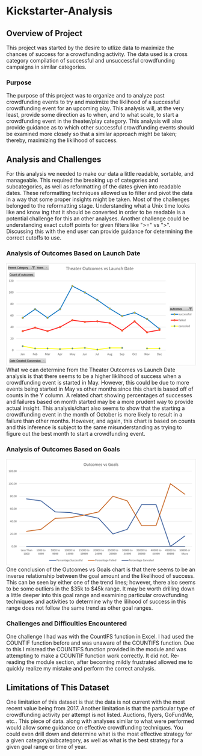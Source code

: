 # Kickstarter-Analysis

## Overview of Project
	
This project was started by the desire to utlize data to maximize the chances of success for a crowdfunding activity.
The data used is a cross category compilation of successful and unsuccessful crowdfunding campaigns in similar categories.

### Purpose
	
The purpose of this project was to organize and to analyze past crowdfunding events to try and maximize the liklihood of a successful crowdfunding event for an upcoming play.
This analysis will, at the very least, provide some direction as to when, and to what scale, to start a crowdfunding event in the theater/play category.
This analysis will also provide guidance as to which other successful crowdfunding events should be examined more closely so that a similar approach might be taken; thereby, maximizing the liklihood of success.

## Analysis and Challenges
	
For this analysis we needed to make our data a little readable, sortable, and manageable. 
This required the breaking up of categories and subcategories, as well as reformatting of the dates given into readable dates.
These reformatting techniques allowed us to filter and pivot the data in a way that some proper insights might be taken.
Most of the challenges belonged to the reformatting stage. 
Understanding what a Unix time looks like and know ing that it should be converted in order to be readable is a potential challenge for this an other analyses.
Another challenge could be understanding exact cutoff points for given filters like ">=" vs ">". 
Discussing this with the end user can provide guidance for determining the correct cutoffs to use.

### Analysis of Outcomes Based on Launch Date

![Theater Outcomes Based on Launch Date](https://github.com/Beardlow/kickstarter-analysis/blob/main/Theater_Outcome_vs_Launch.png)	
What we can determine from the Theater Outcomes vs Launch Date analysis is that there seems to be a higher liklihood of success when a crowdfunding event is started in May.
However, this could be due to more events being started in May vs other months since this chart is based off of counts in the Y column. 
A related chart showing percentages of successes and failures based on month started may be a more prudent way to provide actual insight.
This analysis/chart also seems to show that the starting a crowdfunding event in the month of October is more likely to result in a failure than other months.
However, and again, this chart is based on counts and this inference is subject to the same misunderstanding as trying to figure out the best month to start a crowdfunding event.

### Analysis of Outcomes Based on Goals

![Outcomes_vs_Goals](https://github.com/Beardlow/kickstarter-analysis/blob/main/Outcomes_vs_Goals.png)
One conclusion of the Outcomes vs Goals chart is that there seems to be an inverse relationship between the goal amount and the likelihood of success.
This can be seen by either one of the trend lines; however, there also seems to be some outliers in the $35k to $45k range.
It may be worth drilling down a little deeper into this goal range and examining particular crowdfunding techniques and activities to determine why the lilihood of success in this range does not follow the same trend as other goal ranges.

### Challenges and Difficulties Encountered
	
One challenge I had was with the CountIFS function in Excel. I had used the COUNTIF function before and was unaware of the COUNTIFS function. 
Due to this I misread the COUNTIFS function provided in the module and was attempting to make a COUNTIF function work correctly. It did not.
Re-reading the module section, after becoming mildly frustrated allowed me to quickly realize my mistake and perform the correct analysis.
	
## Limitations of This Dataset

One limitation of this dataset is that the data is not current with the most recent value being from 2017.
Another limitation is that the particular type of crowdfunding activity per attempt is not listed. Auctions, flyers, GoFundMe, etc..
This piece of data. along with analyses similar to what were performed would allow some guidance on effective crowdfunding techniques.
You could even drill down and determine what is the most effective strategy for a given category/subcategory, as well as what is the best strategy for a given goal range or time of year.

